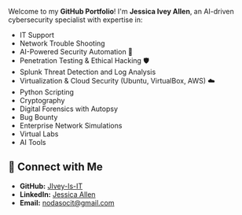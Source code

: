 Welcome to my **GitHub Portfolio**! I'm **Jessica Ivey Allen**, an AI-driven cybersecurity specialist with expertise in:
- IT Support
- Network Trouble Shooting
- AI-Powered Security Automation 🤖
- Penetration Testing & Ethical Hacking 🛡️
- Splunk Threat Detection and Log Analysis
- Virtualization & Cloud Security (Ubuntu, VirtualBox, AWS) ☁️
- Python Scripting
- Cryptography
- Digital Forensics with Autopsy
- Bug Bounty
- Enterprise Network Simulations
- Virtual Labs
- AI Tools

## 🚀 Connect with Me
- **GitHub:** [JIvey-Is-IT](https://github.com/JessicaIveyAllen)
- **LinkedIn:** [Jessica Allen](https://www.linkedin.com/in/jessicaallen-it)
- **Email:** nodasocit@gmail.com



